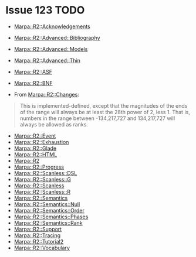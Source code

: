 # Issue 123 TODO
- [Marpa::R2::Acknowledgements](https://metacpan.org/dist/Marpa-R2/view/pod/Acknowledgements.pod)
- [Marpa::R2::Advanced::Bibliography](https://metacpan.org/dist/Marpa-R2/view/pod/Advanced/Bibliography.pod)
- [Marpa::R2::Advanced::Models](https://metacpan.org/dist/Marpa-R2/view/pod/Advanced/Models.pod)
- [Marpa::R2::Advanced::Thin](https://metacpan.org/dist/Marpa-R2/view/pod/Advanced/Thin.pod)
- [Marpa::R2::ASF](https://metacpan.org/dist/Marpa-R2/view/pod/ASF.pod)
- [Marpa::R2::BNF](https://metacpan.org/dist/Marpa-R2/view/pod/BNF.pod)

- From [Marpa::R2::Changes](https://metacpan.org/dist/Marpa-R2/view/pod/Changes.pod):
> This is implemented-defined, except that the magnitudes of the ends
> of the range will always be at least the 28th power of 2, less 1.
> That is, numbers in the range between -134,217,727 and 134,217,727 will always be allowed as ranks.

- [Marpa::R2::Event](https://metacpan.org/dist/Marpa-R2/view/pod/Event.pod)
- [Marpa::R2::Exhaustion](https://metacpan.org/dist/Marpa-R2/view/pod/Exhaustion.pod)
- [Marpa::R2::Glade](https://metacpan.org/dist/Marpa-R2/view/pod/Glade.pod)
- [Marpa::R2::HTML](https://metacpan.org/dist/Marpa-R2/view/html/pod/HTML.pod)
- [Marpa::R2](https://metacpan.org/dist/Marpa-R2/view/pod/Marpa_R2.pod)
- [Marpa::R2::Progress](https://metacpan.org/dist/Marpa-R2/view/pod/Progress.pod)
- [Marpa::R2::Scanless::DSL](https://metacpan.org/dist/Marpa-R2/view/pod/Scanless/DSL.pod)
- [Marpa::R2::Scanless::G](https://metacpan.org/dist/Marpa-R2/view/pod/Scanless/G.pod)
- [Marpa::R2::Scanless](https://metacpan.org/dist/Marpa-R2/view/pod/Scanless.pod)
- [Marpa::R2::Scanless::R](https://metacpan.org/dist/Marpa-R2/view/pod/Scanless/R.pod)
- [Marpa::R2::Semantics](https://metacpan.org/dist/Marpa-R2/view/pod/Semantics.pod)
- [Marpa::R2::Semantics::Null](https://metacpan.org/dist/Marpa-R2/view/pod/Semantics/Null.pod)
- [Marpa::R2::Semantics::Order](https://metacpan.org/dist/Marpa-R2/view/pod/Semantics/Order.pod)
- [Marpa::R2::Semantics::Phases](https://metacpan.org/dist/Marpa-R2/view/pod/Semantics/Phases.pod)
- [Marpa::R2::Semantics::Rank](https://metacpan.org/dist/Marpa-R2/view/pod/Semantics/Rank.pod)
- [Marpa::R2::Support](https://metacpan.org/dist/Marpa-R2/view/pod/Support.pod)
- [Marpa::R2::Tracing](https://metacpan.org/dist/Marpa-R2/view/pod/Tracing.pod)
- [Marpa::R2::Tutorial2](https://metacpan.org/dist/Marpa-R2/view/pod/Tutorial2.pod)
- [Marpa::R2::Vocabulary](https://metacpan.org/dist/Marpa-R2/view/pod/Vocabulary.pod)
